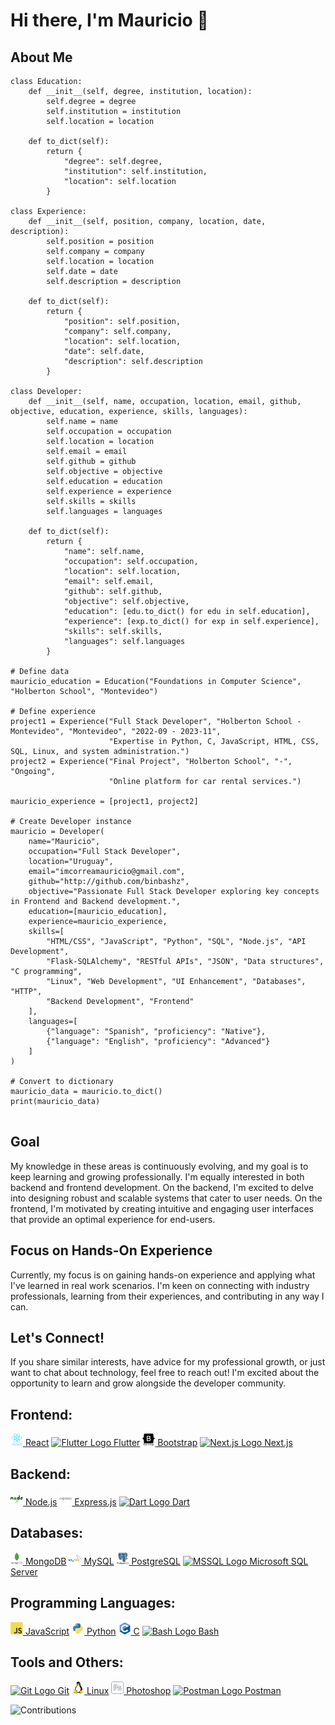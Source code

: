 # Hi there, I'm Mauricio 👋

## About Me


```
class Education:
    def __init__(self, degree, institution, location):
        self.degree = degree
        self.institution = institution
        self.location = location

    def to_dict(self):
        return {
            "degree": self.degree,
            "institution": self.institution,
            "location": self.location
        }

class Experience:
    def __init__(self, position, company, location, date, description):
        self.position = position
        self.company = company
        self.location = location
        self.date = date
        self.description = description

    def to_dict(self):
        return {
            "position": self.position,
            "company": self.company,
            "location": self.location,
            "date": self.date,
            "description": self.description
        }

class Developer:
    def __init__(self, name, occupation, location, email, github, objective, education, experience, skills, languages):
        self.name = name
        self.occupation = occupation
        self.location = location
        self.email = email
        self.github = github
        self.objective = objective
        self.education = education
        self.experience = experience
        self.skills = skills
        self.languages = languages

    def to_dict(self):
        return {
            "name": self.name,
            "occupation": self.occupation,
            "location": self.location,
            "email": self.email,
            "github": self.github,
            "objective": self.objective,
            "education": [edu.to_dict() for edu in self.education],
            "experience": [exp.to_dict() for exp in self.experience],
            "skills": self.skills,
            "languages": self.languages
        }

# Define data
mauricio_education = Education("Foundations in Computer Science", "Holberton School", "Montevideo")

# Define experience
project1 = Experience("Full Stack Developer", "Holberton School - Montevideo", "Montevideo", "2022-09 - 2023-11",
                      "Expertise in Python, C, JavaScript, HTML, CSS, SQL, Linux, and system administration.")
project2 = Experience("Final Project", "Holberton School", "-", "Ongoing",
                      "Online platform for car rental services.")

mauricio_experience = [project1, project2]

# Create Developer instance
mauricio = Developer(
    name="Mauricio",
    occupation="Full Stack Developer",
    location="Uruguay",
    email="imcorreamauricio@gmail.com",
    github="http://github.com/binbashz",
    objective="Passionate Full Stack Developer exploring key concepts in Frontend and Backend development.",
    education=[mauricio_education],
    experience=mauricio_experience,
    skills=[
        "HTML/CSS", "JavaScript", "Python", "SQL", "Node.js", "API Development",
        "Flask-SQLAlchemy", "RESTful APIs", "JSON", "Data structures", "C programming",
        "Linux", "Web Development", "UI Enhancement", "Databases", "HTTP",
        "Backend Development", "Frontend"
    ],
    languages=[
        {"language": "Spanish", "proficiency": "Native"},
        {"language": "English", "proficiency": "Advanced"}
    ]
)

# Convert to dictionary
mauricio_data = mauricio.to_dict()
print(mauricio_data)


```

## Goal

My knowledge in these areas is continuously evolving, and my goal is to keep learning and growing professionally.
 I'm equally interested in both backend and frontend development. On the backend,
I'm excited to delve into designing robust and scalable systems that cater to user needs.
 On the frontend, I'm motivated by creating intuitive and engaging user interfaces that provide an optimal experience for end-users.

## Focus on Hands-On Experience

Currently, my focus is on gaining hands-on experience and applying what I've learned in real work scenarios.
 I'm keen on connecting with industry professionals, learning from their experiences, and contributing in any way I can.

## Let's Connect!

If you share similar interests, have advice for my professional growth, or just want to chat about technology,
 feel free to reach out! I'm excited about the opportunity to learn and grow alongside the developer community.

## Frontend:
[<img src="https://raw.githubusercontent.com/devicons/devicon/master/icons/react/react-original-wordmark.svg" alt="React Logo" width="20"/> React](https://reactjs.org/)
[<img src="https://www.vectorlogo.zone/logos/flutterio/flutterio-icon.svg" alt="Flutter Logo" width="20"/> Flutter](https://flutter.dev)
[<img src="https://raw.githubusercontent.com/devicons/devicon/master/icons/bootstrap/bootstrap-plain-wordmark.svg" alt="Bootstrap Logo" width="20"/> Bootstrap](https://getbootstrap.com)
[<img src="https://cdn.worldvectorlogo.com/logos/nextjs-2.svg" alt="Next.js Logo" width="20"/> Next.js](https://nextjs.org/)

## Backend:
[<img src="https://raw.githubusercontent.com/devicons/devicon/master/icons/nodejs/nodejs-original-wordmark.svg" alt="Node.js Logo" width="20"/> Node.js](https://nodejs.org)
[<img src="https://raw.githubusercontent.com/devicons/devicon/master/icons/express/express-original-wordmark.svg" alt="Express.js Logo" width="20"/> Express.js](https://expressjs.com)
[<img src="https://www.vectorlogo.zone/logos/dartlang/dartlang-icon.svg" alt="Dart Logo" width="20"/> Dart](https://dart.dev)

## Databases:
[<img src="https://raw.githubusercontent.com/devicons/devicon/master/icons/mongodb/mongodb-original-wordmark.svg" alt="MongoDB Logo" width="20"/> MongoDB](https://www.mongodb.com/)
[<img src="https://raw.githubusercontent.com/devicons/devicon/master/icons/mysql/mysql-original-wordmark.svg" alt="MySQL Logo" width="20"/> MySQL](https://www.mysql.com/)
[<img src="https://raw.githubusercontent.com/devicons/devicon/master/icons/postgresql/postgresql-original-wordmark.svg" alt="PostgreSQL Logo" width="20"/> PostgreSQL](https://www.postgresql.org)
[<img src="https://www.svgrepo.com/show/303229/microsoft-sql-server-logo.svg" alt="MSSQL Logo" width="20"/> Microsoft SQL Server](https://www.microsoft.com/en-us/sql-server)

## Programming Languages:
[<img src="https://raw.githubusercontent.com/devicons/devicon/master/icons/javascript/javascript-original.svg" alt="JavaScript Logo" width="20"/> JavaScript](https://developer.mozilla.org/en-US/docs/Web/JavaScript)
[<img src="https://raw.githubusercontent.com/devicons/devicon/master/icons/python/python-original.svg" alt="Python Logo" width="20"/> Python](https://www.python.org)
[<img src="https://raw.githubusercontent.com/devicons/devicon/master/icons/c/c-original.svg" alt="C Logo" width="20"/> C](https://www.cprogramming.com/)
[<img src="https://www.vectorlogo.zone/logos/gnu_bash/gnu_bash-icon.svg" alt="Bash Logo" width="20"/> Bash](https://www.gnu.org/software/bash/)

## Tools and Others:
[<img src="https://www.vectorlogo.zone/logos/git-scm/git-scm-icon.svg" alt="Git Logo" width="20"/> Git](https://git-scm.com/)
[<img src="https://raw.githubusercontent.com/devicons/devicon/master/icons/linux/linux-original.svg" alt="Linux Logo" width="20"/> Linux](https://www.linux.org/)
[<img src="https://raw.githubusercontent.com/devicons/devicon/master/icons/photoshop/photoshop-line.svg" alt="Photoshop Logo" width="20"/> Photoshop](https://www.photoshop.com/en)
[<img src="https://www.vectorlogo.zone/logos/getpostman/getpostman-icon.svg" alt="Postman Logo" width="20"/> Postman](https://postman.com)




![Contributions](https://github-readme-streak-stats.herokuapp.com/?user=binbashz)





